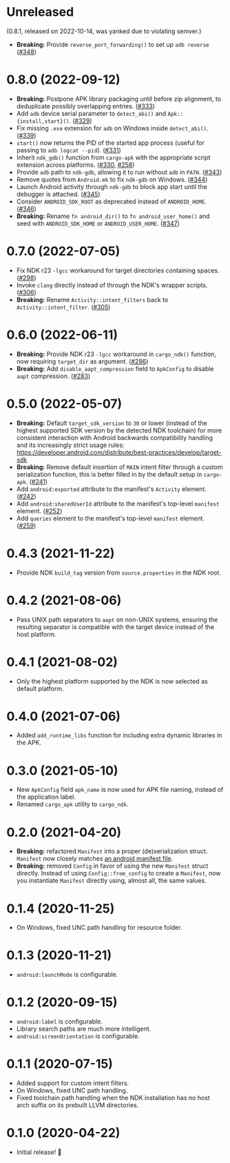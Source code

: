# Unreleased

(0.8.1, released on 2022-10-14, was yanked due to violating semver.)

- **Breaking:** Provide `reverse_port_forwarding()` to set up `adb reverse` ([#348](https://github.com/rust-windowing/android-ndk-rs/pull/348))

# 0.8.0 (2022-09-12)

- **Breaking:** Postpone APK library packaging until before zip alignment, to deduplicate possibly overlapping entries. ([#333](https://github.com/rust-windowing/android-ndk-rs/pull/333))
- Add `adb` device serial parameter to `detect_abi()` and `Apk::{install,start}()`. ([#329](https://github.com/rust-windowing/android-ndk-rs/pull/329))
- Fix missing `.exe` extension for `adb` on Windows inside `detect_abi()`. ([#339](https://github.com/rust-windowing/android-ndk-rs/pull/339))
- `start()` now returns the PID of the started app process (useful for passing to `adb logcat --pid`). ([#331](https://github.com/rust-windowing/android-ndk-rs/pull/331))
- Inherit `ndk_gdb()` function from `cargo-apk` with the appropriate script extension across platforms. ([#330](https://github.com/rust-windowing/android-ndk-rs/pull/330), [#258](https://github.com/rust-windowing/android-ndk-rs/pull/258))
- Provide `adb` path to `ndk-gdb`, allowing it to run without `adb` in `PATH`. ([#343](https://github.com/rust-windowing/android-ndk-rs/pull/343))
- Remove quotes from `Android.mk` to fix `ndk-gdb` on Windows. ([#344](https://github.com/rust-windowing/android-ndk-rs/pull/344))
- Launch Android activity through `ndk-gdb` to block app start until the debugger is attached. ([#345](https://github.com/rust-windowing/android-ndk-rs/pull/345))
- Consider `ANDROID_SDK_ROOT` as deprecated instead of `ANDROID_HOME`. ([#346](https://github.com/rust-windowing/android-ndk-rs/pull/346))
- **Breaking:** Rename `fn android_dir()` to `fn android_user_home()` and seed with `ANDROID_SDK_HOME` or `ANDROID_USER_HOME`. ([#347](https://github.com/rust-windowing/android-ndk-rs/pull/347))

# 0.7.0 (2022-07-05)

- Fix NDK r23 `-lgcc` workaround for target directories containing spaces. ([#298](https://github.com/rust-windowing/android-ndk-rs/pull/298))
- Invoke `clang` directly instead of through the NDK's wrapper scripts. ([#306](https://github.com/rust-windowing/android-ndk-rs/pull/306))
- **Breaking:** Rename `Activity::intent_filters` back to `Activity::intent_filter`. ([#305](https://github.com/rust-windowing/android-ndk-rs/pull/305))

# 0.6.0 (2022-06-11)

- **Breaking:** Provide NDK r23 `-lgcc` workaround in `cargo_ndk()` function, now requiring `target_dir` as argument. ([#286](https://github.com/rust-windowing/android-ndk-rs/pull/286))
- **Breaking:** Add `disable_aapt_compression` field to `ApkConfig` to disable `aapt` compression. ([#283](https://github.com/rust-windowing/android-ndk-rs/pull/283))

# 0.5.0 (2022-05-07)

- **Breaking:** Default `target_sdk_version` to `30` or lower (instead of the highest supported SDK version by the detected NDK toolchain)
  for more consistent interaction with Android backwards compatibility handling and its increasingly strict usage rules:
  https://developer.android.com/distribute/best-practices/develop/target-sdk
- **Breaking:** Remove default insertion of `MAIN` intent filter through a custom serialization function, this is better filled in by
  the default setup in `cargo-apk`. ([#241](https://github.com/rust-windowing/android-ndk-rs/pull/241))
- Add `android:exported` attribute to the manifest's `Activity` element. ([#242](https://github.com/rust-windowing/android-ndk-rs/pull/242))
- Add `android:sharedUserId` attribute to the manifest's top-level `manifest` element. ([#252](https://github.com/rust-windowing/android-ndk-rs/pull/252))
- Add `queries` element to the manifest's top-level `manifest` element. ([#259](https://github.com/rust-windowing/android-ndk-rs/pull/259))

# 0.4.3 (2021-11-22)

- Provide NDK `build_tag` version from `source.properties` in the NDK root.

# 0.4.2 (2021-08-06)

- Pass UNIX path separators to `aapt` on non-UNIX systems, ensuring the resulting separator is compatible with the target device instead of the host platform.

# 0.4.1 (2021-08-02)

- Only the highest platform supported by the NDK is now selected as default platform.

# 0.4.0 (2021-07-06)

- Added `add_runtime_libs` function for including extra dynamic libraries in the APK.

# 0.3.0 (2021-05-10)

- New `ApkConfig` field `apk_name` is now used for APK file naming, instead of the application label.
- Renamed `cargo_apk` utility to `cargo_ndk`.

# 0.2.0 (2021-04-20)

- **Breaking:** refactored `Manifest` into a proper (de)serialization struct. `Manifest` now closely matches [an android manifest file](https://developer.android.com/guide/topics/manifest/manifest-element).
- **Breaking:** removed `Config` in favor of using the new `Manifest` struct directly. Instead of using `Config::from_config` to create a `Manifest`, now you instantiate `Manifest` directly using, almost all, the same values.

# 0.1.4 (2020-11-25)

- On Windows, fixed UNC path handling for resource folder.

# 0.1.3 (2020-11-21)

- `android:launchMode` is configurable.

# 0.1.2 (2020-09-15)

- `android:label` is configurable.
- Library search paths are much more intelligent.
- `android:screenOrientation` is configurable.

# 0.1.1 (2020-07-15)

- Added support for custom intent filters.
- On Windows, fixed UNC path handling.
- Fixed toolchain path handling when the NDK installation has no host arch suffix on its prebuilt LLVM directories.

# 0.1.0 (2020-04-22)

- Initial release! 🎉
